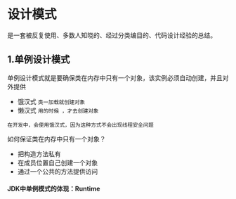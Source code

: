 # 设计模式
是一套被反复使用、多数人知晓的、经过分类编目的、代码设计经验的总结。

## 1.单例设计模式
单例设计模式就是要确保类在内存中只有一个对象，该实例必须自动创建，并且对外提供

* 饿汉式  ``类一加载就创建对象``
* 懒汉式  ``用的时候 ，才去创建对象``

``
在开发中，会使用饿汉式，因为这种方式不会出现线程安全问题
``

如何保证类在内存中只有一个对象？
* 把构造方法私有
* 在成员位置自己创建一个对象
* 通过一个公共的方法提供访问

#### JDK中单例模式的体现：Runtime